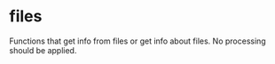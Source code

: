 # files

Functions that get info from files or get info about files. No processing should be applied.